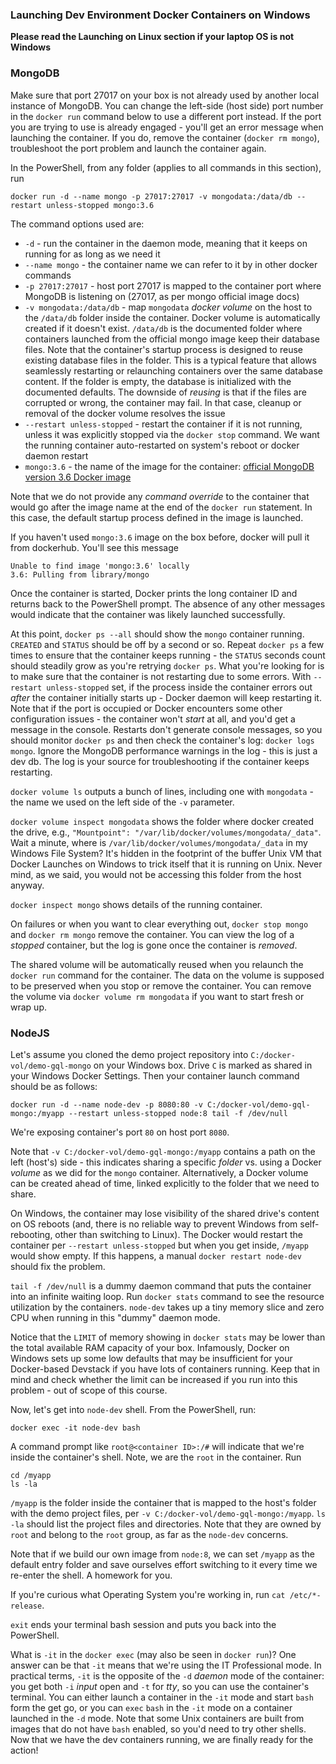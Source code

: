 ### Launching Dev Environment Docker Containers on Windows

**Please read the Launching on Linux section if your laptop OS is not Windows**


### MongoDB

Make sure that port 27017 on your box is not already used by another local instance of MongoDB. You can change the left-side (host side) port number in the `docker run` command below to use a different port instead. If the port you are trying to use is already engaged - you'll get an error message when launching the container. If you do, remove the container (`docker rm mongo`), troubleshoot the port problem and launch the container again.

In the PowerShell, from any folder (applies to all commands in this section), run

```
docker run -d --name mongo -p 27017:27017 -v mongodata:/data/db --restart unless-stopped mongo:3.6
```

The command options used are:

- `-d` - run the container in the daemon mode, meaning that it keeps on running for as long as we need it
- `--name mongo` - the container name we can refer to it by in other docker commands
- `-p 27017:27017` - host port 27017 is mapped to the container port where MongoDB is listening on (27017, as per mongo official image docs)
- `-v mongodata:/data/db` - map `mongodata` *docker volume* on the host to the `/data/db` folder inside the container. Docker volume is automatically created if it doesn't exist. `/data/db` is the documented folder where containers launched from the official mongo image keep their database files. 
 Note that the container's startup process is designed to reuse existing database files in the folder. This is a typical feature that allows seamlessly restarting or relaunching containers over the same database content. If the folder is empty, the database is initialized with the documented defaults. The downside of *reusing* is that if the files are corrupted or wrong, the container may fail. In that case, cleanup or removal of the docker volume resolves the issue
- `--restart unless-stopped` - restart the container if it is not running, unless it was explicitly stopped via the `docker stop` command. We want the running container auto-restarted on system's reboot or docker daemon restart
- `mongo:3.6` - the name of the image for the container: [official MongoDB version 3.6 Docker image](https://hub.docker.com/r/library/mongo/tags/3.6/)

Note that we do not provide any *command override* to the container that would go after the image name at the end of the `docker run` statement. In this case, the default startup process defined in the image is launched. 

If you haven't used `mongo:3.6` image on the box before, docker will pull it from dockerhub. You'll see this message

```
Unable to find image 'mongo:3.6' locally
3.6: Pulling from library/mongo
```

Once the container is started, Docker prints the long container ID and returns back to the PowerShell prompt. The absence of any other messages would indicate that the container was likely launched successfully.

At this point, `docker ps --all` should show the `mongo` container running. `CREATED` and `STATUS` should be off by a second or so. Repeat `docker ps` a few times to ensure that the container keeps running - the `STATUS` seconds count should steadily grow as you're retrying `docker ps`. What you're looking for is to make sure that the container is not restarting due to some errors. With `--restart unless-stopped` set, if the process inside the container errors out *after* the container initially starts up - Docker daemon will keep restarting it. Note that if the port is occupied or Docker encounters some other configuration issues - the container won't *start* at all, and you'd get a message in the console. Restarts don't generate console messages, so you should monitor `docker ps` and then check the container's log: `docker logs mongo`. Ignore the MongoDB performance warnings in the log - this is just a dev db. The log is your source for troubleshooting if the container keeps restarting.

`docker volume ls` outputs a bunch of lines, including one with `mongodata` - the name we used on the left side of the `-v` parameter.

`docker volume inspect mongodata` shows the folder where docker created the drive, e.g., `"Mountpoint": "/var/lib/docker/volumes/mongodata/_data"`. Wait a minute, where is `/var/lib/docker/volumes/mongodata/_data` in my Windows File System? It's hidden in the footprint of the buffer Unix VM that Docker Launches on Windows to trick itself that it is running on Unix. Never mind, as we said, you would not be accessing this folder from the host anyway.

`docker inspect mongo` shows details of the running container.

On failures or when you want to clear everything out, `docker stop mongo` and `docker rm mongo` remove the container. You can view the log of a *stopped* container, but the log is gone once the container is *removed*.

The shared volume will be automatically reused when you relaunch the `docker run` command for the container. The data on the volume is supposed to be preserved when you stop or remove the container. You can remove the volume via `docker volume rm mongodata` if you want to start fresh or wrap up.

### NodeJS

Let's assume you cloned the demo project repository into `C:/docker-vol/demo-gql-mongo` on your Windows box. Drive `C` is marked as shared in your Windows Docker Settings. Then your container launch command should be as follows:

```
docker run -d --name node-dev -p 8080:80 -v C:/docker-vol/demo-gql-mongo:/myapp --restart unless-stopped node:8 tail -f /dev/null
```

We're exposing container's port `80` on host port `8080`.

Note that `-v C:/docker-vol/demo-gql-mongo:/myapp` contains a path on the left (host's) side - this indicates sharing a specific *folder* vs. using a Docker *volume* as we did for the `mongo` container. Alternatively, a Docker volume can be created ahead of time, linked explicitly to the folder that we need to share. 

On Windows, the container may lose visibility of the shared drive's content on OS reboots (and, there is no reliable way to prevent Windows from self-rebooting, other than switching to Linux). The Docker would restart the container per `--restart unless-stopped` but when you get inside, `/myapp` would show empty. If this happens, a manual `docker restart node-dev` should fix the problem.

`tail -f /dev/null` is a dummy daemon command that puts the container into an infinite waiting loop. Run `docker stats` command to see the resource utilization by the containers. `node-dev` takes up a tiny memory slice and zero CPU when running in this "dummy" daemon mode. 

Notice that the `LIMIT` of memory showing in `docker stats` may be lower than the total available RAM capacity of your box. Infamously, Docker on Windows sets up some low defaults that may be insufficient for your Docker-based Devstack if you have lots of containers running. Keep that in mind and check whether the limit can be increased if you run into this problem - out of scope of this course.

Now, let's get into `node-dev` shell. From the PowerShell, run:

```
docker exec -it node-dev bash
```

A command prompt like `root@<container ID>:/#` will indicate that we're inside the container's shell. Note, we are the `root` in the container. Run

```
cd /myapp
ls -la
```

`/myapp` is the folder inside the container that is mapped to the host's folder with the demo project files, per `-v C:/docker-vol/demo-gql-mongo:/myapp`. `ls -la` should list the project files and directories. Note that they are owned by `root` and belong to the `root` group, as far as the `node-dev` concerns.

Note that if we build our own image from `node:8`, we can set `/myapp` as the default entry folder and save ourselves effort switching to it every time we re-enter the shell. A homework for you.

If you're curious what Operating System you're working in, run `cat /etc/*-release`.

`exit` ends your terminal bash session and puts you back into the PowerShell.

What is `-it` in the `docker exec` (may also be seen in `docker run`)? One answer can be that `-it` means that we're using the IT Professional mode. In practical terms, `-it` is the opposite of the `-d` *daemon* mode of the container: you get both `-i` *input* open and `-t` for *tty*, so you can use the container's terminal. You can either launch a container in the `-it` mode and start `bash` form the get go, or you can `exec` `bash` in the `-it` mode on a container launched in the `-d` mode. Note that some Unix containers are built from images that do not have `bash` enabled, so you'd need to try other shells.
<br>
Now that we have the dev containers running, we are finally ready for the action!
